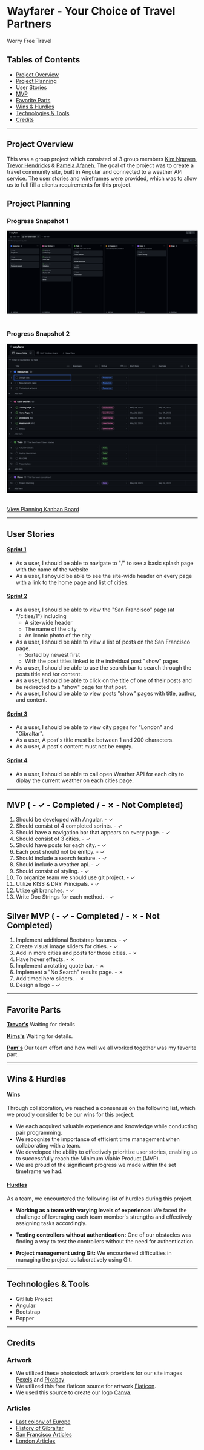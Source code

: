 # Wayfarer - Your Choice of Travel Partners

Worry Free Travel

## Tables of Contents

- [Project Overview](#project-overview)
- [Project Planning](#project-planning)
- [User Stories](#user-stories)
- [MVP](#mvp-------completed-------not-completed)
- [Favorite Parts](#favorite-parts)
- [Wins & Hurdles](#wins--hurdles)
- [Technologies & Tools](#technologies--tools)
- [Credits](#credits)

***

## Project Overview

This was a group project which consisted of 3 group
members [Kim Nguyen](https://www.linkedin.com/in/knnguyen2410/), [Trevor Hendricks](https://www.linkedin.com/in/t-hendricks/) & [Pamela Afaneh](https://www.linkedin.com/in/pam-afaneh/).
The goal of the project was to create a travel community site, built in Angular and connected to a weather API service.  The user stories and wireframes were provided, which was 
to allow us to full fill a clients requirements for this project.

## Project Planning

### Progress Snapshot 1

![Kanban Board 1](./src/assets/kanban-start.png)<br><br>

### Progress Snapshot 2

![Kanban Board 2](./src/assets/status-start.png)<br><br>


[View Planning Kanban Board](https://github.com/users/t-hendricks/projects/6)

***
## User Stories

#### <ins>Sprint 1</ins>

- As a user, I should be able to navigate to "/" to see a basic splash page with the name of the website<br>
- As a user, I shoyuld be able to see the site-wide header on every page with a link to the home page and list of cities.

#### <ins>Sprint 2</ins>

- As a user, I should be able to view the "San Francisco" page (at "/cities/1") including<br>
  <ul>
  <li>A site-wide header</li>
  <li>The name of the city</li>
  <li>An iconic photo of the city</li>
  </ul>
- As a user, I should be able to view a list of posts on the San Francisco page.</br>
  <ul>
  <li>Sorted by newest first</li>
  <li>WIth the post titles linked to the individual post "show" pages</li>
  </ul>
- As a user, I should be able to use the search bar to search through the posts title and /or content.</br>
- As a user, I should be able to click on the title of one of their posts and be redirected to a "show" page for that post.</br>
- As a user, I should be able to view posts "show" pages with title, author, and content.</br>

#### <ins>Sprint 3</ins>

- As a user, I should be able to view city pages for "London" and "Gibraltar".
- As a user, A post's title must be between 1 and 200 characters.
- As a user, A post's content must not be empty.

#### <ins>Sprint 4</ins>

- As a user, I should be able to call open Weather API for each city to diplay the current weather on each cities page.

***
## MVP ( - ✓ - Completed / - ✗ - Not Completed)

1. Should be developed with Angular. - ✓
2. Should consist of 4 completed sprints. - ✓
3. Should have a navigation bar that appears on every page. - ✓
4. Should consist of 3 cities. - ✓
5. Should have posts for each city. - ✓
6. Each post should not be emtpy. - ✓
7. Should include a search feature. - ✓
8. Should include a weather api. - ✓
9. Should consist of styling. - ✓
10. To organize team we should use git project. - ✓
11. Utilize KISS & DRY Principals. - ✓
12. Utlize git branches. - ✓
13. Write Doc Strings for each method. - ✓

## Silver MVP ( - ✓ - Completed / - ✗ - Not Completed)

1. Implement additional Bootstrap features. - ✓
2. Create visual image sliders for cities. - ✓
3. Add in more cities and posts for those cities. - ✗
4. Have hover effects. - ✗
5. Implement a rotating quote bar. - ✗
6. Implement a "No Search" results page. - ✗
7. Add timed hero sliders. - ✗
8. Design a logo - ✓



***

## Favorite Parts

<ins><b>Trevor's</b></ins> Waiting for details<br>

<ins><b>Kims's</b></ins> Waiting for details.<br>

<ins><b>Pam's</b></ins> Our team effort and how well we all worked together was my favorite part.<br>

***

## Wins & Hurdles

#### <ins>Wins</ins>

Through collaboration, we reached a consensus on the following list, which we proudly consider to be our wins for this
project.

- We each acquired valuable experience and knowledge while conducting pair programming.
- We recognize the importance of efficient time management when collaborating with a team.
- We developed the ability to effectively prioritize user stories, enabling us to successfully reach the Minimum Viable
  Product (MVP).
- We are proud of the significant progress we made within the set timeframe we had.

#### <ins>Hurdles</ins>

As a team, we encountered the following list of hurdles during this project.

- <b>Working as a team with varying levels of experience:</b> We faced the challenge of leveraging each team member's
  strengths and effectively assigning tasks accordingly.

- <b>Testing controllers without authentication:</b> One of our obstacles was finding a way to test the
  controllers without the need for authentication.

- <b>Project management using Git:</b> We encountered difficulties in managing the project collaboratively using Git.
  <br>

***

## Technologies & Tools

- GitHub Project
- Angular
- Bootstrap
- Popper

***

## Credits

### Artwork

- We utilized these photostock artwork providers for our site images [Pexels](https://pexels.com) and [Pixabay](https://pixabay.com)<br>
- We utilized this free flaticon source for artwork [Flaticon](http://flaticon.com).
- We used this source to create our logo [Canva](http://canva.com).

### Articles 
- [Last colony of Europe](https://www.exteriores.gob.es/en/PoliticaExterior/Paginas/Gibraltar.aspx)
- [History of Gibraltar](https://www.historic-uk.com/HistoryMagazine/DestinationsUK/History-of-Gibraltar/)
- [San Francisco Articles](https://www.travelchannel.com/destinations/us/ca/san-francisco/articles)
- [London Articles](http://lonelyplanet.com/)
